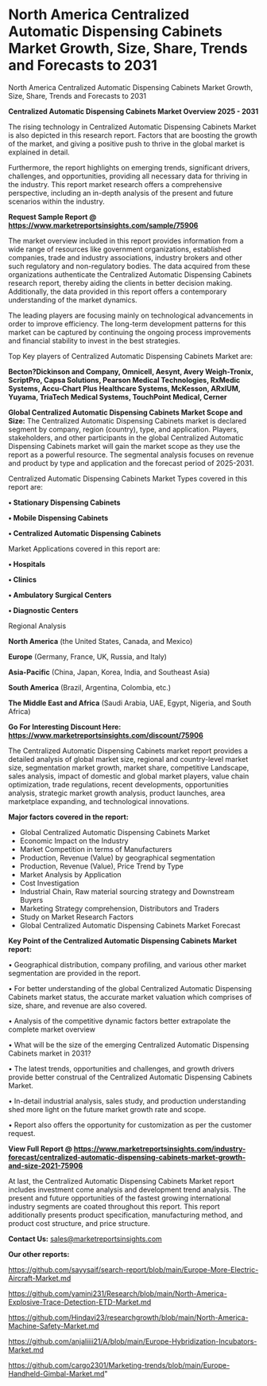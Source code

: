 # North America Centralized Automatic Dispensing Cabinets Market Growth, Size, Share, Trends and Forecasts to 2031
North America Centralized Automatic Dispensing Cabinets Market Growth, Size, Share, Trends and Forecasts to 2031

<Strong> Centralized Automatic Dispensing Cabinets Market Overview 2025 - 2031</strong>

The rising technology in Centralized Automatic Dispensing Cabinets Market is also depicted in this research report. Factors that are boosting the growth of the market, and giving a positive push to thrive in the global market is explained in detail.

Furthermore, the report highlights on emerging trends, significant drivers, challenges, and opportunities, providing all necessary data for thriving in the industry. This report market research offers a comprehensive perspective, including an in-depth analysis of the present and future scenarios within the industry.

<strong>Request Sample Report @ <a href=https://www.marketreportsinsights.com/sample/75906>https://www.marketreportsinsights.com/sample/75906</a></strong>

The market overview included in this report provides information from a wide range of resources like government organizations, established companies, trade and industry associations, industry brokers and other such regulatory and non-regulatory bodies. The data acquired from these organizations authenticate the Centralized Automatic Dispensing Cabinets research report, thereby aiding the clients in better decision making. Additionally, the data provided in this report offers a contemporary understanding of the market dynamics.

The leading players are focusing mainly on technological advancements in order to improve efficiency. The long-term development patterns for this market can be captured by continuing the ongoing process improvements and financial stability to invest in the best strategies.

Top Key players of Centralized Automatic Dispensing Cabinets Market are:

<strong>Becton?Dickinson and Company, Omnicell, Aesynt, Avery Weigh-Tronix, ScriptPro, Capsa Solutions, Pearson Medical Technologies, RxMedic Systems, Accu-Chart Plus Healthcare Systems, McKesson, ARxIUM, Yuyama, TriaTech Medical Systems, TouchPoint Medical, Cerner</strong>

<strong><b>Global Centralized Automatic Dispensing Cabinets Market Scope and Size:</b></strong>
The Centralized Automatic Dispensing Cabinets market is declared segment by company, region (country), type, and application. Players, stakeholders, and other participants in the global Centralized Automatic Dispensing Cabinets market will gain the market scope as they use the report as a powerful resource. The segmental analysis focuses on revenue and product by type and application and the forecast period of 2025-2031.

Centralized Automatic Dispensing Cabinets Market Types covered in this report are:

<strong>• Stationary Dispensing Cabinets

• Mobile Dispensing Cabinets

• Centralized Automatic Dispensing Cabinets</strong>

Market Applications covered in this report are:

<strong>• Hospitals

• Clinics

• Ambulatory Surgical Centers

• Diagnostic Centers</strong> 

Regional Analysis

<strong>North America</strong> (the United States, Canada, and Mexico)

<strong>Europe</strong> (Germany, France, UK, Russia, and Italy)

<strong>Asia-Pacific</strong> (China, Japan, Korea, India, and Southeast Asia)

<strong>South America</strong> (Brazil, Argentina, Colombia, etc.)

<strong>The Middle East and Africa</strong> (Saudi Arabia, UAE, Egypt, Nigeria, and South Africa)

<strong>Go For Interesting Discount Here: <a href=https://www.marketreportsinsights.com/discount/75906>https://www.marketreportsinsights.com/discount/75906</a></strong>

The Centralized Automatic Dispensing Cabinets market report provides a detailed analysis of global market size, regional and country-level market size, segmentation market growth, market share, competitive Landscape, sales analysis, impact of domestic and global market players, value chain optimization, trade regulations, recent developments, opportunities analysis, strategic market growth analysis, product launches, area marketplace expanding, and technological innovations.

<strong><b>Major factors covered in the report:</b></strong>
<ul>
  <li>Global Centralized Automatic Dispensing Cabinets Market </li>
  <li>Economic Impact on the Industry</li>
  <li>Market Competition in terms of Manufacturers</li>
  <li>Production, Revenue (Value) by geographical segmentation</li>
  <li>Production, Revenue (Value), Price Trend by Type</li>
  <li>Market Analysis by Application</li>
  <li>Cost Investigation</li>
  <li>Industrial Chain, Raw material sourcing strategy and Downstream Buyers</li>
  <li>Marketing Strategy comprehension, Distributors and Traders</li>
  <li>Study on Market Research Factors</li>
  <li>Global Centralized Automatic Dispensing Cabinets Market Forecast</li>
</ul>

<strong><b>Key Point of the Centralized Automatic Dispensing Cabinets Market report:</b></strong>

• Geographical distribution, company profiling, and various other market segmentation are provided in the report.

• For better understanding of the global Centralized Automatic Dispensing Cabinets market status, the accurate market valuation which comprises of size, share, and revenue are also covered.

• Analysis of the competitive dynamic factors better extrapolate the complete market overview

• What will be the size of the emerging Centralized Automatic Dispensing Cabinets market in 2031?

• The latest trends, opportunities and challenges, and growth drivers provide better construal of the Centralized Automatic Dispensing Cabinets Market.

• In-detail industrial analysis, sales study, and production understanding shed more light on the future market growth rate and scope.

• Report also offers the opportunity for customization as per the customer request.

<strong><b>View Full Report @ <a href=https://www.marketreportsinsights.com/industry-forecast/centralized-automatic-dispensing-cabinets-market-growth-and-size-2021-75906>https://www.marketreportsinsights.com/industry-forecast/centralized-automatic-dispensing-cabinets-market-growth-and-size-2021-75906</a></b></strong>


At last, the Centralized Automatic Dispensing Cabinets Market report includes investment come analysis and development trend analysis. The present and future opportunities of the fastest growing international industry segments are coated throughout this report. This report additionally presents product specification, manufacturing method, and product cost structure, and price structure.

<strong>Contact Us:</strong>
sales@marketreportsinsights.com

<strong>Our other reports:</strong>

<a href=https://github.com/sayysaif/search-report/blob/main/Europe-More-Electric-Aircraft-Market.md>https://github.com/sayysaif/search-report/blob/main/Europe-More-Electric-Aircraft-Market.md</a>

<a href=https://github.com/yamini231/Research/blob/main/North-America-Explosive-Trace-Detection-ETD-Market.md>https://github.com/yamini231/Research/blob/main/North-America-Explosive-Trace-Detection-ETD-Market.md</a>

<a href=https://github.com/Hindavi23/researchgrowth/blob/main/North-America-Machine-Safety-Market.md>https://github.com/Hindavi23/researchgrowth/blob/main/North-America-Machine-Safety-Market.md</a>

<a href=https://github.com/anjaliiii21/A/blob/main/Europe-Hybridization-Incubators-Market.md>https://github.com/anjaliiii21/A/blob/main/Europe-Hybridization-Incubators-Market.md</a>

<a href=https://github.com/cargo2301/Marketing-trends/blob/main/Europe-Handheld-Gimbal-Market.md>https://github.com/cargo2301/Marketing-trends/blob/main/Europe-Handheld-Gimbal-Market.md</a>"
